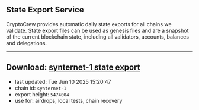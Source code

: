 ## State Export Service
CryptoCrew provides automatic daily state exports for all chains we validate. State export files can be used as genesis files and are a snapshot of the current blockchain state, including all validators, accounts, balances and delegations.

---
**Download: [synternet-1 state export](https://dl-eu2.ccvalidators.com/SERVICE/synternet/synternet-1_export_5474004.json)**
---

- last updated: Tue Jun 10 2025 15:20:47
- chain id: `synternet-1`
- export height: `5474004`
- use for: airdrops, local tests, chain recovery
